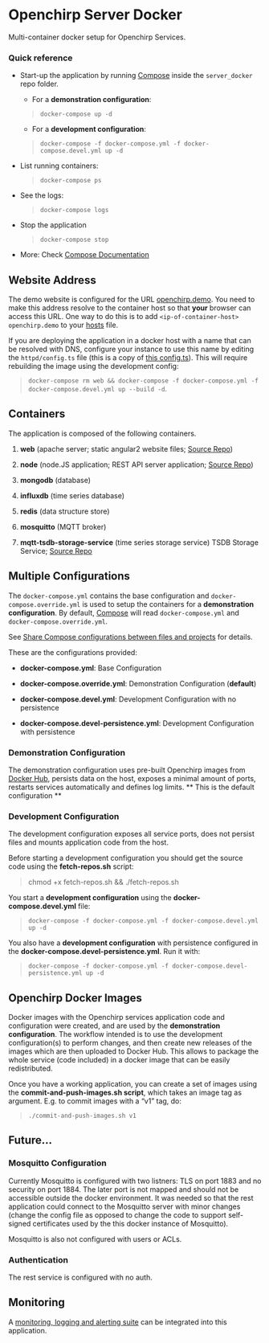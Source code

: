 # Openchirp Server Docker
Multi-container docker setup for Openchirp Services. 

### Quick reference

* Start-up the application by running [Compose](https://docs.docker.com/compose/) inside the `server_docker` repo folder.

  * For a **demonstration configuration**:

  > `docker-compose up -d`

  * For a **development configuration**:

  > `docker-compose -f docker-compose.yml -f docker-compose.devel.yml up -d`   
   
* List running containers:

  > `docker-compose ps`

* See the logs:

  > `docker-compose logs`

* Stop the application

  > `docker-compose stop`

* More: Check [Compose Documentation](https://docs.docker.com/compose/overview/)

## Website Address

The demo website is configured for the URL [openchirp.demo](https://openchirp.demo). You need to make this address resolve to the container host so that **your** browser can access this URL. One way to do this is to add `<ip-of-container-host> openchirp.demo` to your [hosts](https://en.wikipedia.org/wiki/Hosts_(file)) file.

If you are deploying the application in a docker host with a name that can be resolved with DNS, configure your instance to use this name by editing the `httpd/config.ts` file (this is a copy of [this config.ts](https://github.com/OpenChirp/website/blob/master/src/app/config.ts)). This will require rebuilding the image using the development config: 
  > `docker-compose rm web && docker-compose -f docker-compose.yml -f docker-compose.devel.yml up --build -d`.

## Containers

The application is composed of the following containers.

1. **web** (apache server; static angular2 website files; [Source Repo](https://github.com/OpenChirp/website))

2. **node** (node.JS application; REST API server application; [Source Repo](https://github.com/OpenChirp/openchirp_rest))

3. **mongodb** (database)

4. **influxdb** (time series database)

5. **redis** (data structure store)

6. **mosquitto** (MQTT broker)

7. **mqtt-tsdb-storage-service** (time series storage service)
   TSDB Storage Service; [Source Repo](https://github.com/OpenChirp/mqtt_tsdb_storage_service)
<!--
<>8. **serialization-service**
<>   Lora Serialization Service; [Source Repo](https://github.com/OpenChirp/easybits)
-->

## Multiple Configurations

The `docker-compose.yml` contains the base configuration and `docker-compose.override.yml` is used to setup the containers for a **demonstration configuration**. By default, [Compose](https://docs.docker.com/compose/) will read `docker-compose.yml` and `docker-compose.override.yml`.

See [Share Compose configurations between files and projects](https://docs.docker.com/compose/extends/) for details.

These are the configurations provided:

* **docker-compose.yml**: Base Configuration

* **docker-compose.override.yml**: Demonstration Configuration (**default**)

* **docker-compose.devel.yml**: Development Configuration with no persistence

* **docker-compose.devel-persistence.yml**: Development Configuration with persistence

### Demonstration Configuration

The demonstration configuration uses pre-built Openchirp images from [Docker Hub](https://hub.docker.com/u/openchirp/), persists data on the host, exposes a minimal amount of ports, restarts services automatically and defines log limits. ** This is the default configuration **

### Development Configuration

The development configuration exposes all service ports, does not persist files and mounts application code from the host.

Before starting a development configuration you should get the source code using the **fetch-repos.sh** script:
> chmod +x fetch-repos.sh && ./fetch-repos.sh

You start a **development configuration** using the **docker-compose.devel.yml** file:

> `docker-compose -f docker-compose.yml -f docker-compose.devel.yml up -d`

You also have a **development configuration** with persistence configured in the **docker-compose.devel-persistence.yml**. Run it with:

> `docker-compose -f docker-compose.yml -f docker-compose.devel-persistence.yml up -d`

## Openchirp Docker Images

Docker images with the Openchirp services application code and configuration were created, and are used by the **demonstration configuration**. The workflow intended is to use the development configuration(s) to perform changes, and then create new releases of the images which are then uploaded to Docker Hub. This allows to package the whole service (code included) in a docker image that can be easily redistributed.

Once you have a working application, you can create a set of images using the **commit-and-push-images.sh  script**, which takes an image tag as argument. E.g. to commit images with a “v1” tag, do:

> `./commit-and-push-images.sh v1`

## Future...

### Mosquitto Configuration
Currently Mosquitto is configured with two listners: TLS on port 1883 and no security on port 1884. The later port is not mapped and should not be accessible outside the docker environment. It was needed so that the rest application could connect to the Mosquitto server with minor changes (change the config file as opposed to change the code to support self-signed certificates used by the this docker instance of Mosquitto).

Mosquitto is also not configured with users or ACLs.

### Authentication

The rest service is configured with no auth.

## Monitoring

A [monitoring, logging and alerting suite](https://github.com/uschtwill/docker_monitoring_logging_alerting) can be integrated into this application.
